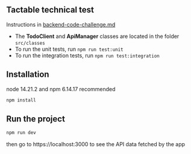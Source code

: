 ## Tactable technical test
Instructions in [backend-code-challenge.md](./backend-code-challenge.md)

- The **TodoClient** and **ApiManager** classes are located in the folder `src/classes`
- To run the unit tests, run `npm run test:unit`
- To run the integration tests, run `npm run test:integration`

## Installation
node 14.21.2 and npm 6.14.17 recommended
```bash
npm install
```

## Run the project
```bash
npm run dev
```
then go to https://localhost:3000 to see the API data fetched by the app
